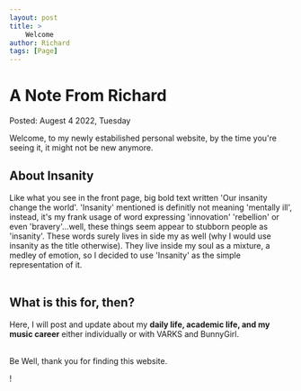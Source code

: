 ```yaml
---
layout: post
title: >
    Welcome
author: Richard
tags: [Page]
---
```


# A Note From Richard

Posted: Augest 4 2022, Tuesday

Welcome, to my newly estabilished personal website, by the time you're seeing it, it might not be new anymore.
 
 ## About Insanity

Like what you see in the front page, big bold text written 'Our insanity change the world'. 'Insanity' mentioned is definitly not meaning 'mentally ill', instead, it's my frank usage of word expressing 'innovation' 'rebellion' or even 'bravery'...well, these things seem appear to stubborn people as 'insanity'. These words surely lives in side my as well (why I would use insanity as the title otherwise). They live inside my soul as a mixture, a medley of emotion, so I decided to use 'Insanity' as the simple representation of it.
<br>
<br>
## What is this for, then?

Here, I will post and update about my **daily life, academic life, and my music career** either individually or with VARKS and BunnyGirl.

<br>
Be Well, thank you for finding this website.

!

